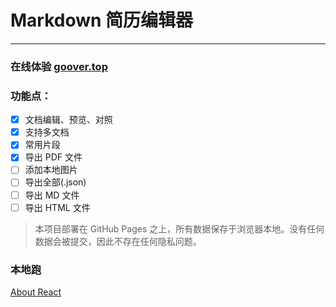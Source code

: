 # Markdown 简历编辑器

---

### 在线体验 [goover.top](http://goover.top)

### 功能点：

- [x] 文档编辑、预览、对照
- [x] 支持多文档
- [x] 常用片段
- [x] 导出 PDF 文件
- [ ] 添加本地图片
- [ ] 导出全部(.json)
- [ ] 导出 MD 文件
- [ ] 导出 HTML 文件

> 本项目部署在 GitHub Pages 之上，所有数据保存于浏览器本地。没有任何数据会被提交，因此不存在任何隐私问题。

### 本地跑

[About React](https://facebook.github.io/create-react-app/docs/getting-started)
